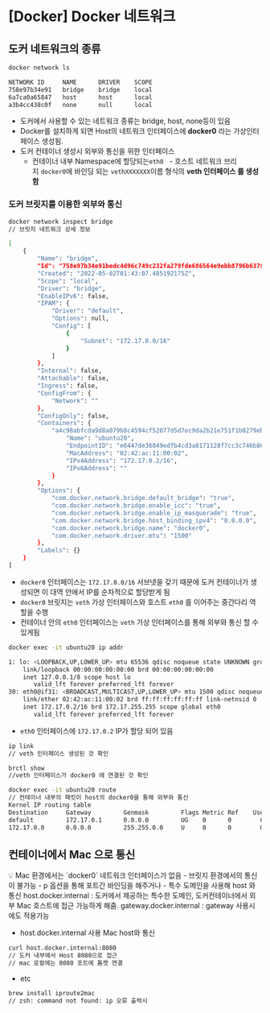 # [Docker] Docker 네트워크

## 도커 네트워크의 종류

```bash
docker network ls

NETWORK ID     NAME      DRIVER    SCOPE
758e97b34e91   bridge    bridge    local
6a7ca0a65847   host      host      local
a3b4cc438c0f   none      null      local
```

- 도커에서 사용할 수 있는 네트워크 종류는 bridge, host, none등이 있음
- Docker를 설치하게 되면 Host의 네트워크 인터페이스에  **docker0**  라는 가상인터페이스 생성됨.
- 도커 컨테이너 생성시 외부와 통신을 위한 인터페이스 
     - 컨테이너 내부 Namespace에 할당되는`eth0`
     - 호스트 네트워크 브리지 `docker0`에 바인딩 되는 `vethXXXXXXX`이름 형식의 **veth 인터페이스
를 생성함**

### 도커 브릿지를 이용한 외부와 통신

```bash
docker network inspect bridge
// 브릿지 네트워크 상세 정보

[
    {
        "Name": "bridge",
        "Id": "758e97b34e91bedc4d96c749c232fa279fde686564e9ebb8796b6378b5952a84",
        "Created": "2022-05-02T01:43:07.485192175Z",
        "Scope": "local",
        "Driver": "bridge",
        "EnableIPv6": false,
        "IPAM": {
            "Driver": "default",
            "Options": null,
            "Config": [
                {
                    "Subnet": "172.17.0.0/16"
                }
            ]
        },
        "Internal": false,
        "Attachable": false,
        "Ingress": false,
        "ConfigFrom": {
            "Network": ""
        },
        "ConfigOnly": false,
        "Containers": {
            "a4c98abfcda9d8a079b8c4594cf52077d5d7ec9da2b21e751f1b0279eb4db4dd": {
                "Name": "ubuntu20",
                "EndpointID": "e6447de36049edfb4cd3a8171128f7cc3c746b80cc8c9803477b0da4b43aff8c",
                "MacAddress": "02:42:ac:11:00:02",
                "IPv4Address": "172.17.0.2/16",
                "IPv6Address": ""
            }
        },
        "Options": {
            "com.docker.network.bridge.default_bridge": "true",
            "com.docker.network.bridge.enable_icc": "true",
            "com.docker.network.bridge.enable_ip_masquerade": "true",
            "com.docker.network.bridge.host_binding_ipv4": "0.0.0.0",
            "com.docker.network.bridge.name": "docker0",
            "com.docker.network.driver.mtu": "1500"
        },
        "Labels": {}
    }
]
```

- `docker0` 인터페이스는 `172.17.0.0/16` 서브넷을 갖기 때문에 도커 컨테이너가 생성되면 이 대역 안에서 IP를 순차적으로 할당받게 됨
- `docker0` 브릿지는 `veth` 가상 인터페이스와 호스트 `eth0` 를 이어주는 중간다리 역할을 수행
- 컨테이너 안의 `eth0` 인터페이스는 `veth` 가상 인터페이스를 통해 외부와 통신 할 수 있게됨
    
    

```bash
docker exec -it ubuntu20 ip addr

1: lo: <LOOPBACK,UP,LOWER_UP> mtu 65536 qdisc noqueue state UNKNOWN group default qlen 1000
    link/loopback 00:00:00:00:00:00 brd 00:00:00:00:00:00
    inet 127.0.0.1/8 scope host lo
       valid_lft forever preferred_lft forever
30: eth0@if31: <BROADCAST,MULTICAST,UP,LOWER_UP> mtu 1500 qdisc noqueue state UP group default 
    link/ether 02:42:ac:11:00:02 brd ff:ff:ff:ff:ff:ff link-netnsid 0
    inet 172.17.0.2/16 brd 172.17.255.255 scope global eth0
       valid_lft forever preferred_lft forever
```

- `eth0` 인터페이스에 `172.17.0.2` IP가 할당 되어 있음

```bash
ip link
// veth 인터페이스 생성된 것 확인 

brctl show
//veth 인터페이스가 docker0 에 연결된 것 확인

docker exec -it ubuntu20 route
// 컨테이너 내부의 패킷이 host의 docker0을 통해 외부와 통신
Kernel IP routing table
Destination     Gateway         Genmask         Flags Metric Ref    Use Iface
default         172.17.0.1      0.0.0.0         UG    0      0        0 eth0
172.17.0.0      0.0.0.0         255.255.0.0     U     0      0        0 eth0
```

## 컨테이너에서 Mac 으로 통신

<aside>
💡 Mac 환경에서는 `docker0` 네트워크 인터페이스가 없음
- 브릿지 환경에서의 통신이 불가능
- p 옵션을 통해 포트간 바인딩을 해주거나
- 특수 도메인을 사용해 host 와 통신
      host.docker.internal 
           : 도커에서 제공하는 특수한 도메인, 도커컨테이너에서 외부 Mac 호스트에 접근 가능하게 해줌.
      gateway.docker.internal
           : gateway 사용시에도 적용가능

</aside>

- host.docker.internal  사용 Mac host와 통신

```bash
curl host.docker.internal:8080
// 도커 내부에서 Host 8080으로 접근
// mac 로컬에는 8080 포트에 톰캣 연결
```

- etc

```bash
brew install iproute2mac
// zsh: command not found: ip 오류 출력시
```